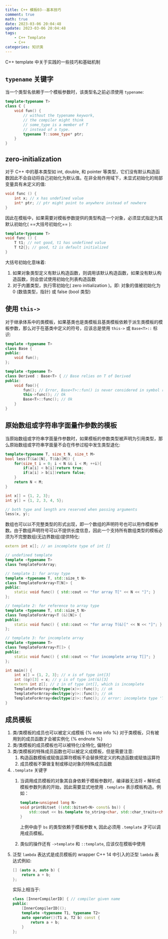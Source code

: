 ```yaml
---
title: C++ 模板03--基本技巧
comment: true
math: true
date: 2023-03-06 20:04:48
update: 2023-03-06 20:04:48
tags: 
    - C++ Template
    - C++
categories: 知识类
---
```


C++ template 中关于实践的一些技巧和基础机制

<!--more-->

## `typename` 关键字

当一个类型名依赖于一个模板参数时，该类型名之前必须使用 `typename`:

```cpp
template<typename T>
class C {
    void fun() {
        // without the typename keywork,
        // the compiler might think
        // some_type is a member of T
        // instead of a type.
        typename T::some_type* ptr;
    }
}
```

## zero-initialization

对于 C++ 中的基本类型如 int, double, 和 pointer 等类型，它们没有默认构造函数因此不会自动将自己初始化为默认值。在非全局作用域下，未显式初始化的局部变量具有未定义的值:

```cpp
void func () {
    int x; // x has undefined value
    int* ptr; // ptr might point to anywhere instead of nowhere
}
```

因此在模板中，如果需要对模板参数提供的类型构造一个对象，必须显式指定为其默认初始化( ==大括号初始化== ):

```cpp
template<typename T>
void func () {
    T t1; // not good, t1 has undefined value
    T t2{}; // good, t2 is default initialized
}
```

大括号初始化意味着:
1. 如果对象类型定义有默认构造函数，则调用该默认构造函数，如果没有默认构造函数，则会尝试使用初始化列表构造函数
2. 对于内置类型，执行零初始化( zero initialization )。即: 对象的值被初始化为 0 (数值类型，指针) 或 false (bool 类型) 

## 使用 `this->`

对于继承体系中的类模板，如果基类也是类模板且基类模板依赖于派生类模板的模板参数，那么对于在基类中定义的符号，应该总是使用 `this->` 或 `Base<T>::` 标识:

```cpp
template <typename T>
class Base {
public:
    void fun();
};

template <typename T>
class Derived : Base<T> { // Base relies on T of Derived
public:
    void foo(){
        fun(); // Error, Base<T>::fun() is never considered in symbol resolving process
        this->func(); // Ok
        Base<T>::func(); // Ok
    }
}
```

## 原始数组或字符串字面量作参数的模板

当原始数组或字符串字面量作参数时，如果模板的参数类型被声明为引用类型，那么原始数组或字符串字面量不会在传参过程中发生类型退化:

```cpp
template<typename T, size_t N, size_t M>
bool less(T(&a)[N], T(&b)[M]) {
    for(size_t i = 0; i < N && i < M; ++i){
        if(a[i] < b[i])return true;
        if(a[i] > b[i])return false;
    }
    return N < M;
}

int x[] = {1, 2, 3};
int y[] = {1, 2, 3, 4, 5};

// both type and length are reserved when passing arguments
less(x, y);
```

数组也可以以不完整类型的形式出现，即一个数组的声明符号也可以用作模板参数。由于数组声明符号可以不提供长度信息，因此一个支持所有数组类型的模板必须为不完整数组(无边界数组)提供特化:

```cpp
extern int x[]; // an incomplete type of int []

// undefined template
template <typename T>
class TemplateForArray;

// template 1: for array type
template <typename T, std::size_t N>
class TemplateForArray<T[N]> {
public:
    static void func() { std::cout << "for array T[" << N << "]"; }
};

// template 2: for reference to array type
template <typename T, std::size_t N>
class TemplateForArray<T (&)[N]> {
public:
    static void func() { std::cout << "for array T(&)[" << N << "]"; }
};

// template 3: for incomplete array
template <typename T>
class TemplateForArray<T[]> {
public:
    static void func() { std::cout << "for incomplete array T[]"; }
};

int main() {
    int x[] = {1, 2, 3}; // x is of type int[3]
    int (&y)[3] = x; // y is of type int(&)[3]
    extern int z[]; // z in of type int[], which is incomplete
    TemplateForArray<decltype(x)>::func(); // ok
    TemplateForArray<decltype(y)>::func(); // ok
    TemplateForArray<decltype(z)>::func(); // error: incomplete type 'TemplateForArray<int []>' used in nested name specifier if without template 3
}
```

## 成员模板

1. 类/类模板的成员也可以被定义成模板
    {% note info %}
    对于类模板，只有被用到的成员函数才会被实例化
    {% endnote %}
2. 类/类模板的成员模板也可以被特化(全特化, 偏特化)
3. 类/类模板的特殊成员函数也可以被定义成模板，但是需要注意:
    1. 构造函数模板或赋值运算符模板不会替换预定义的构造函数或赋值运算符
    2. 成员模板不算做复制或移动对象的特殊成员函数
4. `.template` 关键字
    1. 当调用成员模板的对象其自身依赖于模板参数时，编译器无法将 `<` 解析成模板参数列表的开始，因此需要显式地使用 `.template` 表示模板构造。例如：

        ```cpp
        template<unsigned long N>
        void printBitset ((std::bitset<N> const& bs)) {
            std::cout << bs.template to_string<char, std::char_traits<char>, std::allocator<char>>();
        }
        ```
        上例中由于 `bs` 的类型依赖于模板参数 `N`, 因此必须用 `.template` 才可以调用成员模板。
    
    2. 类似的操作还有 `->template` 和 `::template`, 应该仅在模板中使用
5. 泛型 `lambda` 表达式是成员模板的 wrapper
    C++ 14 中引入的泛型 `lambda` 表达式例如:
    ```cpp
    [] (auto a, auto b) {
        return a + b;
    };
    ```
    实际上相当于:
    ```cpp
    class [InnerCompilerID] { // compiler given name
    public:
        [InnerCompilerID]();
        template <typename T1, typename T2>
        auto operator()(T1 a, T2 b) const {
            return a + b;
        }
    };
    ```